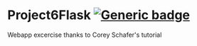 # Project6Flask [![Generic badge](https://img.shields.io/badge/Learn-Python.Flask-blue.svg)](https://www.youtube.com/watch?v=MwZwr5Tvyxo)
Webapp excercise thanks to Corey Schafer's tutorial
